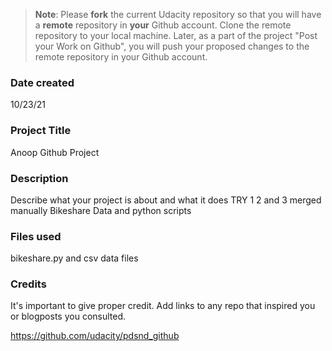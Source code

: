 >**Note**: Please **fork** the current Udacity repository so that you will have a **remote** repository in **your** Github account. Clone the remote repository to your local machine. Later, as a part of the project "Post your Work on Github", you will push your proposed changes to the remote repository in your Github account.

### Date created
10/23/21

### Project Title
Anoop Github Project

### Description
Describe what your project is about and what it does
TRY 1 2 and 3 merged manually
Bikeshare Data and python scripts

### Files used
bikeshare.py and csv data files

### Credits
It's important to give proper credit. Add links to any repo that inspired you or blogposts you consulted.

https://github.com/udacity/pdsnd_github
